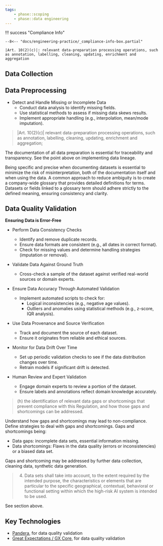 ```yaml
---
tags:
    - phase::scoping
    - phase::data engineering
---
```


!!! success "Compliance Info"

    --8<-- "docs/engineering-practice/_compliance-info-box.partial"

    |Art. 10(2)(c)|: relevant data-preparation processing operations, such as annotation, labelling, cleaning, updating, enrichment and aggregation

## Data Collection

## Data Preprocessing

- Detect and Handle Missing or Incomplete Data
    -   Conduct data analysis to identify missing fields.
    -   Use statistical methods to assess if missing data skews results.
    -   Implement appropriate handling (e.g., interpolation, mean/mode imputation).

> |Art. 10(2)(c)| relevant data-preparation processing operations, such as annotation, labelling, cleaning, updating, enrichment and aggregation;

The documentation of all data preparation is essential for traceability and transparency. See the point above on implementing data lineage.

Being specific and precise when documenting datasets is essential to minimize the risk of misinterpretation, both of the documentation itself and when using the data. A common approach to reduce ambiguity is to create a company-wide glossary that provides detailed definitions for terms. Datasets or fields linked to a glossary term should adhere strictly to the defined meaning, ensuring consistency and clarity.

## Data Quality Validation

**Ensuring Data is Error-Free**

-   Perform Data Consistency Checks
    -   Identify and remove duplicate records.
    -   Ensure data formats are consistent (e.g., all dates in correct format).
    -   Check for missing values and determine handling strategies (imputation or removal).

-   Validate Data Against Ground Truth
    -   Cross-check a sample of the dataset against verified real-world sources or domain experts.

-   Ensure Data Accuracy Through Automated Validation
    -   Implement automated scripts to check for:
        -   Logical inconsistencies (e.g., negative age values).
        -   Outliers and anomalies using statistical methods (e.g., z-score, IQR analysis).

-   Use Data Provenance and Source Verification
    -   Track and document the source of each dataset.
    -   Ensure it originates from reliable and ethical sources.

-   Monitor for Data Drift Over Time
    -   Set up periodic validation checks to see if the data distribution changes over time.
    -   Retrain models if significant drift is detected.

-   Human Review and Expert Validation
    -   Engage domain experts to review a portion of the dataset.
    -   Ensure labels and annotations reflect domain knowledge accurately.

> (h) the identification of relevant data gaps or shortcomings that prevent compliance with this Regulation, and how those gaps and shortcomings can be addressed.

Understand how gaps and shortcomings may lead to non-compliance. Define strategies to deal with gaps and shortcomings. Gaps and shortcomings being:

-   Data gaps: incomplete data sets, essential information missing.
-   Data shortcomings: Flaws in the data quality (errors or inconsistencies) or a biased data set.

Gaps and shortcoming may be addressed by further data collection, cleaning data, synthetic data generation.

> 4. Data sets shall take into account, to the extent required by the intended purpose, the characteristics or elements that are particular to the specific geographical, contextual, behavioral or functional setting within which the high-risk AI system is intended to be used.

See section above.

## Key Technologies

-   [Pandera](https://pandera.readthedocs.io/en/stable/), for data quality validation
-   [Great Expectations / GX Core](https://docs.greatexpectations.io/docs/core/introduction/), for data quality validation
